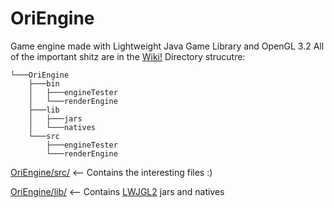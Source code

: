 # OriEngine
Game engine made with Lightweight Java Game Library and OpenGL 3.2
All of the important shitz are in the [Wiki!](https://github.com/ivanorsolic/OriEngine/wiki)
Directory strucutre:
```
└───OriEngine
    ├───bin
    │   ├───engineTester
    │   └───renderEngine
    ├───lib
    │   ├───jars
    │   └───natives
    └───src
        ├───engineTester
        └───renderEngine
```
[OriEngine/src/](https://github.com/ivanorsolic/OriEngine/tree/master/OriEngine/src) <-- Contains the interesting files :)

[OriEngine/lib/](https://github.com/ivanorsolic/OriEngine/tree/master/OriEngine/lib) <-- Contains [LWJGL2](https://github.com/LWJGL/lwjgl3) jars and natives

